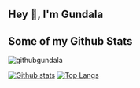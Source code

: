 ## Hey 👋, I'm Gundala


## Some of my Github Stats
<p align=left> <img src=https://komarev.com/ghpvc/?username=githubgundala alt=githubgundala /> </p>

[![Github stats](https://github-readme-stats.vercel.app/api?username=githubgundala&show_icons=true&include_all_commits=true)](https://github.com/githubgundala/github-readme-stats)
[![Top Langs](https://github-readme-stats.vercel.app/api/top-langs/?username=githubgundala&layout=compact)](https://github.com/githubgundala/github-readme-stats)

